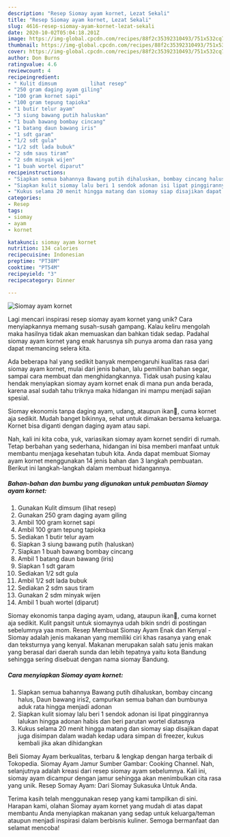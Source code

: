 ```yaml
---
description: "Resep Siomay ayam kornet, Lezat Sekali"
title: "Resep Siomay ayam kornet, Lezat Sekali"
slug: 4616-resep-siomay-ayam-kornet-lezat-sekali
date: 2020-10-02T05:04:18.201Z
image: https://img-global.cpcdn.com/recipes/88f2c35392310493/751x532cq70/siomay-ayam-kornet-foto-resep-utama.jpg
thumbnail: https://img-global.cpcdn.com/recipes/88f2c35392310493/751x532cq70/siomay-ayam-kornet-foto-resep-utama.jpg
cover: https://img-global.cpcdn.com/recipes/88f2c35392310493/751x532cq70/siomay-ayam-kornet-foto-resep-utama.jpg
author: Don Burns
ratingvalue: 4.6
reviewcount: 4
recipeingredient:
- " Kulit dimsum           lihat resep"
- "250 gram daging ayam giling"
- "100 gram kornet sapi"
- "100 gram tepung tapioka"
- "1 butir telur ayam"
- "3 siung bawang putih haluskan"
- "1 buah bawang bombay cincang"
- "1 batang daun bawang iris"
- "1 sdt garam"
- "1/2 sdt gula"
- "1/2 sdt lada bubuk"
- "2 sdm saus tiram"
- "2 sdm minyak wijen"
- "1 buah wortel diparut"
recipeinstructions:
- "Siapkan semua bahannya Bawang putih dihaluskan, bombay cincang halus, Daun bawang iris2, campurkan semua bahan dan bumbunya aduk rata hingga menjadi adonan"
- "Siapkan kulit siomay lalu beri 1 sendok adonan isi lipat pinggirannya lalukan hingga adonan habis dan beri parutan wortel diatasnya"
- "Kukus selama 20 menit hingga matang dan siomay siap disajikan dapat juga disimpan dalam wadah kedap udara simpan di freezer, kukus kembali jika akan dihidangkan"
categories:
- Resep
tags:
- siomay
- ayam
- kornet

katakunci: siomay ayam kornet 
nutrition: 134 calories
recipecuisine: Indonesian
preptime: "PT38M"
cooktime: "PT54M"
recipeyield: "3"
recipecategory: Dinner

---
```



![Siomay ayam kornet](https://img-global.cpcdn.com/recipes/88f2c35392310493/751x532cq70/siomay-ayam-kornet-foto-resep-utama.jpg)

Lagi mencari inspirasi resep siomay ayam kornet yang unik? Cara menyiapkannya memang susah-susah gampang. Kalau keliru mengolah maka hasilnya tidak akan memuaskan dan bahkan tidak sedap. Padahal siomay ayam kornet yang enak harusnya sih punya aroma dan rasa yang dapat memancing selera kita.

Ada beberapa hal yang sedikit banyak mempengaruhi kualitas rasa dari siomay ayam kornet, mulai dari jenis bahan, lalu pemilihan bahan segar, sampai cara membuat dan menghidangkannya. Tidak usah pusing kalau hendak menyiapkan siomay ayam kornet enak di mana pun anda berada, karena asal sudah tahu triknya maka hidangan ini mampu menjadi sajian spesial.

Siomay ekonomis tanpa daging ayam, udang, ataupun ikan🤭, cuma kornet aja sedikit. Mudah banget bikinnya, sehat untuk dimakan bersama keluarga. Kornet bisa diganti dengan daging ayam atau sapi.


Nah, kali ini kita coba, yuk, variasikan siomay ayam kornet sendiri di rumah. Tetap berbahan yang sederhana, hidangan ini bisa memberi manfaat untuk membantu menjaga kesehatan tubuh kita. Anda dapat membuat Siomay ayam kornet menggunakan 14 jenis bahan dan 3 langkah pembuatan. Berikut ini langkah-langkah dalam membuat hidangannya.

<!--inarticleads1-->

##### Bahan-bahan dan bumbu yang digunakan untuk pembuatan Siomay ayam kornet:

1. Gunakan  Kulit dimsum           (lihat resep)
1. Gunakan 250 gram daging ayam giling
1. Ambil 100 gram kornet sapi
1. Ambil 100 gram tepung tapioka
1. Sediakan 1 butir telur ayam
1. Siapkan 3 siung bawang putih (haluskan)
1. Siapkan 1 buah bawang bombay cincang
1. Ambil 1 batang daun bawang (iris)
1. Siapkan 1 sdt garam
1. Sediakan 1/2 sdt gula
1. Ambil 1/2 sdt lada bubuk
1. Sediakan 2 sdm saus tiram
1. Gunakan 2 sdm minyak wijen
1. Ambil 1 buah wortel (diparut)


Siomay ekonomis tanpa daging ayam, udang, ataupun ikan🤭, cuma kornet aja sedikit. Kulit pangsit untuk siomaynya udah bikin sndri di postingan sebelumnya yaa mom. Resep Membuat Siomay Ayam Enak dan Kenyal - Siomay adalah jenis makanan yang memiliki ciri khas rasanya yang enak dan teksturnya yang kenyal. Makanan merupakan salah satu jenis makan yang berasal dari daerah sunda dan lebih tepatnya yaitu kota Bandung sehingga sering disebuat dengan nama siomay Bandung. 

<!--inarticleads2-->

##### Cara menyiapkan Siomay ayam kornet:

1. Siapkan semua bahannya Bawang putih dihaluskan, bombay cincang halus, Daun bawang iris2, campurkan semua bahan dan bumbunya aduk rata hingga menjadi adonan
1. Siapkan kulit siomay lalu beri 1 sendok adonan isi lipat pinggirannya lalukan hingga adonan habis dan beri parutan wortel diatasnya
1. Kukus selama 20 menit hingga matang dan siomay siap disajikan dapat juga disimpan dalam wadah kedap udara simpan di freezer, kukus kembali jika akan dihidangkan


Beli Siomay Ayam berkualitas, terbaru &amp; lengkap dengan harga terbaik di Tokopedia. Siomay Ayam Jamur Sumber Gambar: Cooking Channel. Nah, selanjutnya adalah kreasi dari resep siomay ayam sebelumnya. Kali ini, siomay ayam dicampur dengan jamur sehingga akan menimbulkan cita rasa yang unik. Resep Somay Ayam: Dari Siomay Sukasuka Untuk Anda. 

Terima kasih telah menggunakan resep yang kami tampilkan di sini. Harapan kami, olahan Siomay ayam kornet yang mudah di atas dapat membantu Anda menyiapkan makanan yang sedap untuk keluarga/teman ataupun menjadi inspirasi dalam berbisnis kuliner. Semoga bermanfaat dan selamat mencoba!
